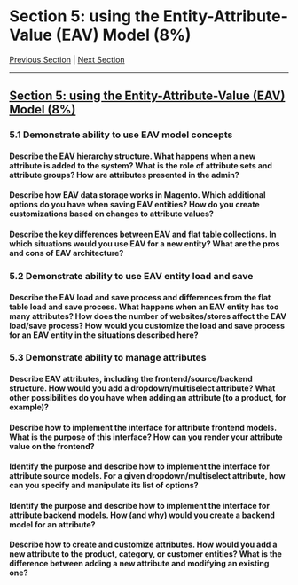 # Section 5: using the Entity-Attribute-Value (EAV) Model (8%)

[Previous Section](./4.md) | [Next Section](./6.md)

-----



## [Section 5: using the Entity-Attribute-Value (EAV) Model (8%)](./5.md)

### **5.1**  Demonstrate ability to use EAV model concepts

#### **Describe the EAV hierarchy structure. What happens when a new attribute is added to the system? What is the role of attribute sets and attribute groups? How are attributes presented in the admin?**

#### **Describe how EAV data storage works in Magento. Which additional options do you have when saving EAV entities? How do you create customizations based on changes to attribute values?**

#### **Describe the key differences between EAV and flat table collections. In which situations would you use EAV for a new entity? What are the pros and cons of EAV architecture?**

### **5.2**  Demonstrate ability to use EAV entity load and save


#### **Describe the EAV load and save process and differences from the flat table load and save process. What happens when an EAV entity has too many attributes? How does the number of websites/stores affect the EAV load/save process? How would you customize the load and save process for an EAV entity in the situations described here?**

### **5.3**  Demonstrate ability to manage attributes


#### **Describe EAV attributes, including the frontend/source/backend structure. How would you add a dropdown/multiselect attribute? What other possibilities do you have when adding an attribute (to a product, for example)?**

#### **Describe how to implement the interface for attribute frontend models. What is the purpose of this interface? How can you render your attribute value on the frontend?**

#### **Identify the purpose and describe how to implement the interface for attribute source models. For a given dropdown/multiselect attribute, how can you specify and manipulate its list of options?**

#### **Identify the purpose and describe how to implement the interface for attribute backend models. How (and why) would you create a backend model for an attribute?**

#### **Describe how to create and customize attributes. How would you add a new attribute to the product, category, or customer entities? What is the difference between adding a new attribute and modifying an existing one?**



